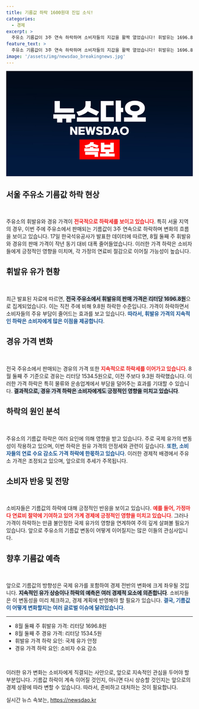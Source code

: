 ```yaml
---
title: 기름값 하락 1600원대 진입 소식!
categories:
  - 경제
excerpt: >
  주유소 기름값이 3주 연속 하락하며 소비자들의 지갑을 활짝 열었습니다! 휘발유는 1696.8원으로, 경유는 1534.5원으로 각각 감소. 저렴한 가격에 주유할 절호의 기회를 놓치지 마세요!
feature_text: >
  주유소 기름값이 3주 연속 하락하며 소비자들의 지갑을 활짝 열었습니다! 휘발유는 1696.8원으로, 경유는 1534.5원으로 각각 감소. 저렴한 가격에 주유할 절호의 기회를 놓치지 마세요!
image: '/assets/img/newsdao_breakingnews.jpg'
---
```


<p><img src="/assets/img/newsdao_breakingnews.jpg" alt="koreaapp 속보" /></p>

<h2 data-ke-size="size26">서울 주유소 기름값 하락 현상</h2>

<p data-ke-size="size16">&nbsp;</p>

<p>주유소의 휘발유와 경유 가격이 <b><span style="color: #ee2323;">전국적으로 하락세를 보이고 있습니다</span></b>. 특히 서울 지역의 경우, 이번 주에 주유소에서 판매되는 기름값이 3주 연속으로 하락하며 변화의 흐름을 보이고 있습니다. 17일 한국석유공사가 발표한 데이터에 따르면, 8월 둘째 주 휘발유와 경유의 판매 가격이 작년 동기 대비 대폭 줄어들었습니다. 이러한 가격 하락은 소비자들에게 긍정적인 영향을 미치며, 각 가정의 연료비 절감으로 이어질 가능성이 높습니다.</p>

<h2 data-ke-size="size26">휘발유 유가 현황</h2>

<p data-ke-size="size16">&nbsp;</p>

<p>최근 발표된 자료에 따르면, <b><span style="background-color: #21538527;">전국 주유소에서 휘발유의 판매 가격은 리터당 1696.8원</span></b>으로 집계되었습니다. 이는 직전 주에 비해 9.8원 하락한 수준입니다. 가격이 하락하면서 소비자들의 주유 부담이 줄어드는 효과를 보고 있습니다. <b><span style="color: #1a5490;">따라서, 휘발유 가격의 지속적인 하락은 소비자에게 많은 이점을 제공합니다</span></b>.</p>

<h2 data-ke-size="size26">경유 가격 변화</h2>

<p data-ke-size="size16">&nbsp;</p>

<p>전국 주유소에서 판매되는 경유의 가격 또한 <b><span style="color: #ee2323;">지속적으로 하락세를 이어가고 있습니다</span></b>. 8월 둘째 주 기준으로 경유는 리터당 1534.5원으로, 이전 주보다 9.3원 하락했습니다. 이러한 가격 하락은 특히 물류와 운송업계에서 부담을 덜어주는 효과를 기대할 수 있습니다. <b><span style="background-color: #21538527;">결과적으로, 경유 가격 하락은 소비자에게도 긍정적인 영향을 미치고 있습니다</span></b>.</p>

<h2 data-ke-size="size26">하락의 원인 분석</h2>

<p data-ke-size="size16">&nbsp;</p>

<p>주유소의 기름값 하락은 여러 요인에 의해 영향을 받고 있습니다. 주로 국제 유가의 변동성이 작용하고 있으며, 이번 하락은 원유 가격의 안정세와 관련이 깊습니다. <b><span style="color: #1a5490;">또한, 소비자들의 연료 수요 감소도 가격 하락에 한몫하고 있습니다</span></b>. 이러한 경제적 배경에서 주유소 가격은 조정되고 있으며, 앞으로의 추세가 주목됩니다.</p>

<h2 data-ke-size="size26">소비자 반응 및 전망</h2>

<p data-ke-size="size16">&nbsp;</p>

<p>소비자들은 기름값의 하락에 대해 긍정적인 반응을 보이고 있습니다. <b><span style="color: #ee2323;">예를 들어, 가정마다 연료비 절약에 기여하고 있어 가계 경제에 긍정적인 영향을 미치고 있습니다</span></b>. 그러나 가격이 하락하는 만큼 불안정한 국제 유가의 영향을 연계하여 주의 깊게 살펴볼 필요가 있습니다. 앞으로 주유소의 기름값 변동이 어떻게 이어질지는 많은 이들의 관심사입니다.</p>

<h2 data-ke-size="size26">향후 기름값 예측</h2>

<p data-ke-size="size16">&nbsp;</p>

<p>앞으로 기름값의 방향성은 국제 유가를 포함하여 경제 전반의 변화에 크게 좌우될 것입니다. <b><span style="background-color: #21538527;">지속적인 유가 상승이나 하락의 예측은 여러 경제적 요소에 의존합니다</span></b>. 소비자들은 이 변동성을 미리 체크하고, 경제 계획에 반영해야 할 필요가 있습니다. <b><span style="color: #1a5490;">결국, 기름값이 어떻게 변화할지는 여러 글로벌 이슈에 달려있습니다</span></b>.</p>

<hr>

<ul>
<li>8월 둘째 주 휘발유 가격: 리터당 1696.8원</li>
<li>8월 둘째 주 경유 가격: 리터당 1534.5원</li>
<li>휘발유 가격 하락 요인: 국제 유가 안정</li>
<li>경유 가격 하락 요인: 소비자 수요 감소</li>
</ul>

<p data-ke-size="size16">&nbsp;</p>

<p>이러한 유가 변화는 소비자에게 직결되는 사안으로, 앞으로 지속적인 관심을 두어야 할 부분입니다. 기름값 하락이 계속 이어질 것인지, 아니면 다시 상승할 것인지는 앞으로의 경제 상황에 따라 변할 수 있습니다. 따라서, 준비하고 대처하는 것이 필요합니다.</p>
실시간 뉴스 속보는, <a href="https://newsdao.kr" rel="dofollow">https://newsdao.kr</a>


